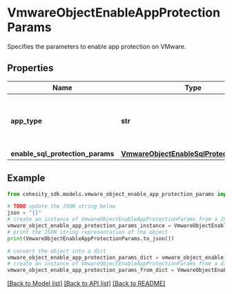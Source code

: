 # VmwareObjectEnableAppProtectionParams

Specifies the parameters to enable app protection on VMware.

## Properties

Name | Type | Description | Notes
------------ | ------------- | ------------- | -------------
**app_type** | **str** | Specifies the app from which protection must be enabled. | 
**enable_sql_protection_params** | [**VmwareObjectEnableSqlProtectionParams**](VmwareObjectEnableSqlProtectionParams.md) |  | [optional] 

## Example

```python
from cohesity_sdk.models.vmware_object_enable_app_protection_params import VmwareObjectEnableAppProtectionParams

# TODO update the JSON string below
json = "{}"
# create an instance of VmwareObjectEnableAppProtectionParams from a JSON string
vmware_object_enable_app_protection_params_instance = VmwareObjectEnableAppProtectionParams.from_json(json)
# print the JSON string representation of the object
print(VmwareObjectEnableAppProtectionParams.to_json())

# convert the object into a dict
vmware_object_enable_app_protection_params_dict = vmware_object_enable_app_protection_params_instance.to_dict()
# create an instance of VmwareObjectEnableAppProtectionParams from a dict
vmware_object_enable_app_protection_params_from_dict = VmwareObjectEnableAppProtectionParams.from_dict(vmware_object_enable_app_protection_params_dict)
```
[[Back to Model list]](../README.md#documentation-for-models) [[Back to API list]](../README.md#documentation-for-api-endpoints) [[Back to README]](../README.md)


